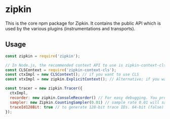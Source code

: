 # zipkin

This is the core npm package for Zipkin. It contains the public API which is used by the various
plugins (instrumentations and transports).

## Usage

```javascript
const zipkin = require('zipkin');

// In Node.js, the recommended context API to use is zipkin-context-cls.
const CLSContext = require('zipkin-context-cls');
const ctxImpl = new CLSContext(); // if you want to use CLS
const xtxImpl = new zipkin.ExplicitContext(); // Alternative; if you want to pass around the context manually

const tracer = new zipkin.Tracer({
  ctxImpl,
  recorder: new zipkin.ConsoleRecorder() // For easy debugging. You probably want to use an actual implementation, like Kafka or Scribe.
  sampler: new Zipkin.CountingSampler(0.01) // sample rate 0.01 will sample 1 % of all incoming requests
  traceId128Bit: true // to generate 128-bit trace IDs. 64-bit (false) is default
});
```
